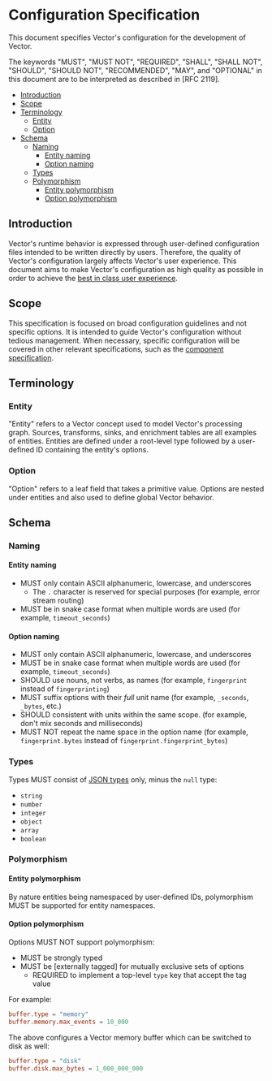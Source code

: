 # Configuration Specification

This document specifies Vector's configuration for the development of Vector.

The keywords "MUST", "MUST NOT", "REQUIRED", "SHALL", "SHALL NOT", "SHOULD",
"SHOULD NOT", "RECOMMENDED", "MAY", and "OPTIONAL" in this document are to be
interpreted as described in [RFC 2119].

- [Introduction](#introduction)
- [Scope](#scope)
- [Terminology](#terminology)
  - [Entity](#entity)
  - [Option](#option)
- [Schema](#schema)
  - [Naming](#naming)
    - [Entity naming](#entity-naming)
    - [Option naming](#option-naming)
  - [Types](#types)
  - [Polymorphism](#polymorphism)
    - [Entity polymorphism](#entity-polymorphism)
    - [Option polymorphism](#option-polymorphism)

## Introduction

Vector's runtime behavior is expressed through user-defined configuration files
intended to be written directly by users. Therefore, the quality of Vector's
configuration largely affects Vector's user experience. This document aims to
make Vector's configuration as high quality as possible in order to achieve the
[best in class user experience][user_experience].

## Scope

This specification is focused on broad configuration guidelines and not specific
options. It is intended to guide Vector's configuration without tedious
management. When necessary, specific configuration will be covered in other
relevant specifications, such as the [component specification].

## Terminology

### Entity

"Entity" refers to a Vector concept used to model Vector's processing graph.
Sources, transforms, sinks, and enrichment tables are all examples of entities.
Entities are defined under a root-level type followed by a user-defined ID
containing the entity's options.

### Option

"Option" refers to a leaf field that takes a primitive value. Options are nested
under entities and also used to define global Vector behavior.

## Schema

### Naming

#### Entity naming

- MUST only contain ASCII alphanumeric, lowercase, and underscores
  - The `.` character is reserved for special purposes (for example, error stream routing)
- MUST be in snake case format when multiple words are used (for example, `timeout_seconds`)

#### Option naming

- MUST only contain ASCII alphanumeric, lowercase, and underscores
- MUST be in snake case format when multiple words are used (for example, `timeout_seconds`)
- SHOULD use nouns, not verbs, as names (for example, `fingerprint` instead of `fingerprinting`)
- MUST suffix options with their _full_ unit name (for example, `_seconds`, `_bytes`, etc.)
- SHOULD consistent with units within the same scope. (for example, don't mix seconds and milliseconds)
- MUST NOT repeat the name space in the option name (for example, `fingerprint.bytes` instead of `fingerprint.fingerprint_bytes`)

### Types

Types MUST consist of [JSON types] only, minus the `null` type:

- `string`
- `number`
- `integer`
- `object`
- `array`
- `boolean`

### Polymorphism

#### Entity polymorphism

By nature entities being namespaced by user-defined IDs, polymorphism MUST be
supported for entity namespaces.

#### Option polymorphism

Options MUST NOT support polymorphism:

- MUST be strongly typed
- MUST be [externally tagged] for mutually exclusive sets of options
  - REQUIRED to implement a top-level `type` key that accept the tag value

For example:

```toml
buffer.type = "memory"
buffer.memory.max_events = 10_000
```

The above configures a Vector memory buffer which can be switched to disk as
well:

```toml
buffer.type = "disk"
buffer.disk.max_bytes = 1_000_000_000
```

[component specification]: component.md
[external tagging]: https://docs.rs/serde_tagged/0.2.0/serde_tagged/ser/external/index.html
[json types]: http://json-schema.org/understanding-json-schema/reference/type.html
[user_experience]: ../USER_EXPERIENCE_DESIGN.md
